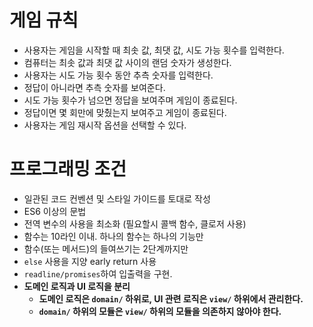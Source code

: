# 게임 규칙 

- 사용자는 게임을 시작할 때 최솟 값, 최댓 값, 시도 가능 횟수를 입력한다.
- 컴퓨터는 최솟 값과 최댓 값 사이의 랜덤 숫자가 생성한다.
- 사용자는 시도 가능 횟수 동안 추측 숫자를 입력한다. 
- 정답이 아니라면 추측 숫자를 보여준다.
- 시도 가능 횟수가 넘으면 정답을 보여주며 게임이 종료된다.
- 정답이면 몇 회만에 맞췄는지 보여주고 게임이 종료된다.
- 사용자는 게임 재시작 옵션을 선택할 수 있다.

# 프로그래밍 조건

- 일관된 코드 컨벤션 및 스타일 가이드를 토대로 작성
- ES6 이상의 문법
- 전역 변수의 사용을 최소화 (필요할시 콜백 함수, 클로저 사용)
- 함수는 10라인 이내.  하나의 함수는 하나의 기능만
- 함수(또는 메서드)의 들여쓰기는 2단계까지만
- `else` 사용을 지양 early return 사용
- `readline/promises`하여 입출력을 구현.
- **도메인 로직과 UI 로직을 분리**
  - **도메인 로직은 `domain/` 하위로, UI 관련 로직은 `view/` 하위에서 관리한다.**
  - **`domain/` 하위의 모듈은 `view/` 하위의 모듈을 의존하지 않아야 한다.**
